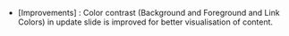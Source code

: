 - [Improvements] : Color contrast (Background and Foreground and Link Colors) in update slide is improved for better visualisation of content.